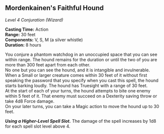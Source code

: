 ## Mordenkainen's Faithful Hound
*Level 4 Conjuration (Wizard)*

**Casting Time:** Action  
**Range:** 30 feet  
**Components:** V, S, M (a silver whistle)  
**Duration:** 8 hours  

You conjure a phantom watchdog in an unoccupied space that you can see within range. The hound remains for the duration or until the two of you are more than 300 feet apart from each other.  
No one but you can see the hound, and it is intangible and invulnerable. When a Small or larger creature comes within 30 feet of it without first speaking the password that you specify when you cast this spell, the hound starts barking loudly. The hound has Truesight with a range of 30 feet.  
At the start of each of your turns, the hound attempts to bite one enemy within 5 feet of it. That enemy must succeed on a Dexterity saving throw or take 4d8 Force damage.  
On your later turns, you can take a Magic action to move the hound up to 30 feet.

***Using a Higher-Level Spell Slot.*** The damage of the spell increases by 1d8 for each spell slot level above 4.